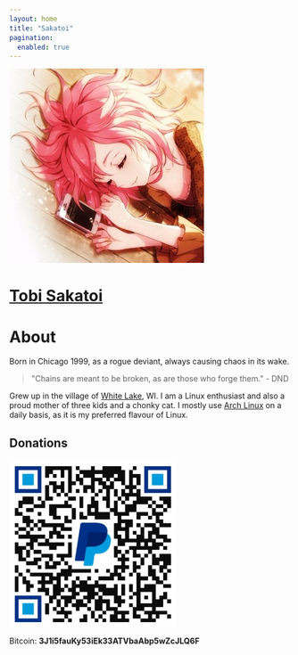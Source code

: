 ```yaml
---
layout: home
title: "Sakatoi"
pagination:
  enabled: true
---
```


<link rel="stylesheet" href="/assets/css/typing.css">
<script src="/assets/js/typing.js"></script>
<div id="background-logo" class="h-100 d-flex align-items-center justify-content-center">
    <div id="logo-box" class="d-flex align-items-center justify-content-center">
    <a class="pfp-link" href="contact.html">
      <img id="pfp" src="assets/jpg/pfp.jpg">
    </a>
    <span class="line"></span>
    <div>
      <a href="contact.html"><h1 id="name-title">Tobi Sakatoi</h1></a>
      <div class="typing-container">
        <span id="sentence" class="sentence"></span>
        <span id="feature-text"></span>
        <span class="input-cursor"></span>
      </div>
    </div>
  </div>
</div>

<div class="">
  <div class="row justify-content-center">
    <div class="col col-sm-10 col-md-8 col-lg-6">
      <h1>About</h1>
      <p>Born in <span class="teal">Chicago</span> 1999, as a rogue deviant, always causing chaos in its wake.</p>
      <blockquote>
        "Chains are meant to be <span class="red">broken</span>, as are those who forge them." - DND
      </blockquote>
      <p>
        Grew up in the village of <a href="https://maps.google.com?q=white%20lake%20wi"><span class="yellow hover">White Lake</span></a>, WI. I am a <span class="indigo">Linux</span> enthusiast and also a proud mother of three kids and a chonky cat. I mostly use <a href="https://archlinux.org" class="hover">Arch Linux</a> on a daily basis, as it is my preferred flavour of Linux.
      </p>
      <h2>Donations</h2>
      <div>
        <a href="https://paypal.me/tsakatoi"><img src="/assets/jpg/paypal.jpg" alt="PayPal QR Code" width="300" height="300" style="text-align: center; margin: auto;"></a>
      </div>
      <p>
        <span class="orange">Bitcoin</span>: <b>3J1i5fauKy53iEk33ATVbaAbp5wZcJLQ6F</b>
      </p>
    </div>
  </div>
</div>
